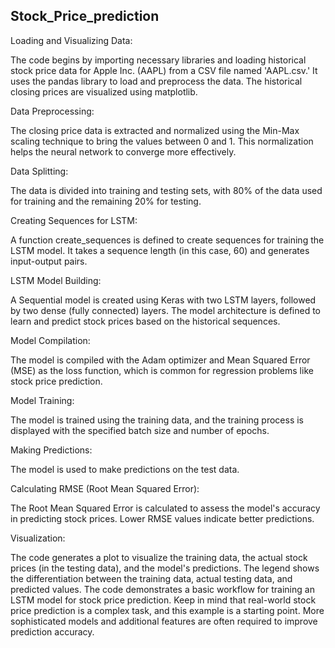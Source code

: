 ## Stock_Price_prediction

Loading and Visualizing Data:

The code begins by importing necessary libraries and loading historical stock price data for Apple Inc. (AAPL) from a CSV file named 'AAPL.csv.'
It uses the pandas library to load and preprocess the data.
The historical closing prices are visualized using matplotlib.

Data Preprocessing:

The closing price data is extracted and normalized using the Min-Max scaling technique to bring the values between 0 and 1. This normalization helps the neural network to converge more effectively.

Data Splitting:

The data is divided into training and testing sets, with 80% of the data used for training and the remaining 20% for testing.

Creating Sequences for LSTM:

A function create_sequences is defined to create sequences for training the LSTM model. It takes a sequence length (in this case, 60) and generates input-output pairs.

LSTM Model Building:

A Sequential model is created using Keras with two LSTM layers, followed by two dense (fully connected) layers.
The model architecture is defined to learn and predict stock prices based on the historical sequences.

Model Compilation:

The model is compiled with the Adam optimizer and Mean Squared Error (MSE) as the loss function, which is common for regression problems like stock price prediction.

Model Training:

The model is trained using the training data, and the training process is displayed with the specified batch size and number of epochs.

Making Predictions:

The model is used to make predictions on the test data.

Calculating RMSE (Root Mean Squared Error):

The Root Mean Squared Error is calculated to assess the model's accuracy in predicting stock prices. Lower RMSE values indicate better predictions.

Visualization:

The code generates a plot to visualize the training data, the actual stock prices (in the testing data), and the model's predictions. The legend shows the differentiation between the training data, actual testing data, and predicted values.
The code demonstrates a basic workflow for training an LSTM model for stock price prediction. Keep in mind that real-world stock price prediction is a complex task, and this example is a starting point. More sophisticated models and additional features are often required to improve prediction accuracy.




